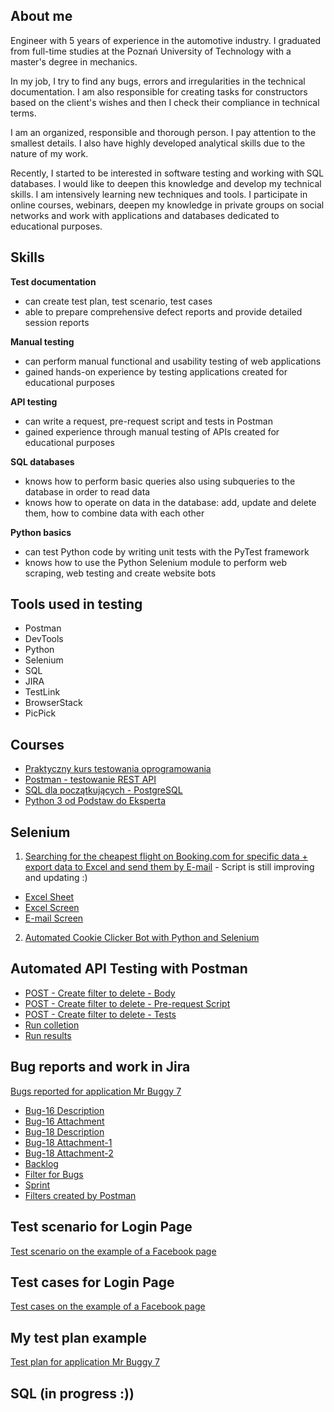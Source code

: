 ## About me

Engineer with 5 years of experience in the automotive industry. I graduated from full-time studies at the Poznań University of Technology with a master's degree in mechanics. 

In my job, I try to find any bugs, errors and irregularities in the technical documentation. I am also responsible for creating tasks for constructors based on the client's wishes and then I check their compliance in technical terms.

I am an organized, responsible and thorough person. I pay attention to the smallest details. I also have highly developed analytical skills due to the nature of my work.

Recently, I started to be interested in software testing and working with SQL databases. I would like to deepen this knowledge and develop my technical skills. I am intensively learning new techniques and tools. I participate in online courses, webinars, deepen my knowledge in private groups on social networks and work with applications and databases dedicated to educational purposes. 


## Skills

**Test documentation**

* can create test plan, test scenario, test cases
* able to prepare comprehensive defect reports and provide detailed session reports

**Manual testing**

* can perform manual functional and usability testing of web applications
* gained hands-on experience by testing applications created for educational purposes

**API testing**

* can write a request, pre-request script and tests in Postman
* gained experience through manual testing of APIs created for educational purposes

**SQL databases**

* knows how to perform basic queries also using subqueries to the database in order to read data
* knows how to operate on data in the database: add, update and delete them, how to combine data with each other

**Python basics**

* can test Python code by writing unit tests with the PyTest framework
* knows how to use the Python Selenium module to perform web scraping, web testing and create website bots

## Tools used in testing

* Postman
* DevTools
* Python
* Selenium
* SQL
* JIRA
* TestLink
* BrowserStack
* PicPick

## Courses

* [Praktyczny kurs testowania oprogramowania](https://www.udemy.com/course/praktyczny-kurs-testowania-oprogramowania/)
* [Postman - testowanie REST API](https://www.udemy.com/course/kurs-postman/)
* [SQL dla początkujących - PostgreSQL](https://www.udemy.com/course/sql-dla-poczatkujacych-postgresql-z-podrecznikiem-pdf/?src=sac&kw=sql+dla+pocz%C4%85tkuj%C4%85cych)
* [Python 3 od Podstaw do Eksperta](https://www.udemy.com/course/python-od-podstaw-dla-poczatkujacych/)

## Selenium 

1. [Searching for the cheapest flight on Booking.com for specific data + export data to Excel and send them by E-mail](https://github.com/KrzysztofBudkiewicz/Booking-Cheapest-Flight) - Script is still improving and updating :)
* [Excel Sheet](https://docs.google.com/spreadsheets/d/1T40OdusWLHSfGfBUVxEigwxPi8IL5Xp7/edit?usp=sharing&ouid=107660815426328709421&rtpof=true&sd=true)
* [Excel Screen](https://drive.google.com/file/d/14Ygogf3-LqOC-SIkwGGjXH8XQE2W2mLZ/view?usp=sharing)
* [E-mail Screen](https://drive.google.com/file/d/1A-rZ6GdHItVhLDrRSxryI65-dYyM8ERy/view?usp=sharing)

2. [Automated Cookie Clicker Bot with Python and Selenium](https://github.com/KrzysztofBudkiewicz/CookieClicker/blob/main/CookieClicker/CookieClicker.py)

## Automated API Testing with Postman

* [POST - Create filter to delete - Body](https://drive.google.com/file/d/1svH-zjk0emxiIvL1FABLjxYWvDGQNYw7/view?usp=sharing)
* [POST - Create filter to delete - Pre-request Script](https://drive.google.com/file/d/1Znk9c1HphTCxpnR-fM7YJA6IaU5wvVcZ/view?usp=sharing)
* [POST - Create filter to delete - Tests](https://drive.google.com/file/d/1eMUBILSWPXNKlmhqFUv3uQdQ_PjtbRvn/view?usp=sharing)
* [Run colletion](https://drive.google.com/file/d/1CBoXDLeNBmtM_i7Ai8WZy0AHbDSUNBmx/view?usp=sharing)
* [Run results](https://drive.google.com/file/d/14IntR2FOKtP3iD0yqr6NourVX7eXXeJU/view?usp=sharing)

## Bug reports and work in Jira

[Bugs reported for application Mr Buggy 7](https://tester-krzysztof.atlassian.net/jira/software/projects/MRBUG/boards/2)
* [Bug-16 Description](https://drive.google.com/file/d/16ZPpj4obfI-7ps-tus9zMoNQWVpGJOcP/view?usp=sharing)
* [Bug-16 Attachment](https://drive.google.com/file/d/1p2M1YdQVk0xIoy2uaFFF2mw6CTyZdQb7/view?usp=sharing)
* [Bug-18 Description](https://drive.google.com/file/d/1-neNAODcAC1e-YARDxVniAI9Ja1y833f/view?usp=sharing)
* [Bug-18 Attachment-1](https://drive.google.com/file/d/1bWRWI6SyC-KDMIpE-peQNm0XGFZ3W2xG/view?usp=sharing)
* [Bug-18 Attachment-2](https://drive.google.com/file/d/1p3Ne9JDj-9xBkfKGCU-jvloiT3K9W6Ii/view?usp=sharing)
* [Backlog](https://drive.google.com/file/d/1VAWmmK60UW5up410RTXn7GOQ7oNpgrFT/view?usp=sharing)
* [Filter for Bugs](https://drive.google.com/file/d/1K0sL93IO259RoS_557Y3AjVv23U-Z6xa/view?usp=sharing)
* [Sprint](https://drive.google.com/file/d/1ZnVNzcyQeXDXzX5_pnu7qIiMkDYFXbQU/view?usp=sharing)
* [Filters created by Postman](https://drive.google.com/file/d/1t_NmGLQXiKiiySJlzErbZ6OcNOKTFh_k/view?usp=sharing)

## Test scenario for Login Page

[Test scenario on the example of a Facebook page](https://1drv.ms/x/s!AiVNqmaoysUNjFO762iC-3kDvE82?e=yE7flT)

## Test cases for Login Page

[Test cases on the example of a Facebook page](https://1drv.ms/x/s!AiVNqmaoysUNjFRaBlIUXRCF-7-t?e=08PZke)

## My test plan example

[Test plan for application Mr Buggy 7](https://drive.google.com/drive/u/1/folders/1YgEkqBS9XO6WoZjNcKAYlUDfnzLjXKcU?hl=pl)

## SQL (in progress :))




